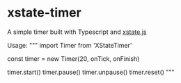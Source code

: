 # xstate-timer
A simple timer built with Typescript and [xstate.js](https://github.com/davidkpiano/xstate)


Usage:
"""
import Timer from 'XStateTimer'

const timer = new Timer(20, onTick, onFinish)

timer.start()
timer.pause()
timer.unpause()
timer.reset()
"""
